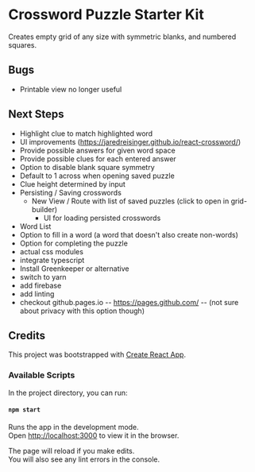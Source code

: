# Crossword Puzzle Starter Kit

Creates empty grid of any size with symmetric blanks, and numbered squares.

## Bugs
* Printable view no longer useful


## Next Steps
* Highlight clue to match highlighted word
* UI improvements (https://jaredreisinger.github.io/react-crossword/)
* Provide possible answers for given word space
* Provide possible clues for each entered answer
* Option to disable blank square symmetry
* Default to 1 across when opening saved puzzle
* Clue height determined by input
* Persisting / Saving crosswords
  * New View / Route with list of saved puzzles (click to open in grid-builder)
	* UI for loading persisted crosswords
* Word List
* Option to fill in a word (a word that doesn't also create non-words)
* Option for completing the puzzle
* actual css modules
* integrate typescript
* Install Greenkeeper or alternative
* switch to yarn
* add firebase 
* add linting
* checkout github.pages.io -- https://pages.github.com/ -- (not sure about privacy with this option though)



## Credits

This project was bootstrapped with [Create React App](https://github.com/facebook/create-react-app).

### Available Scripts

In the project directory, you can run:

#### `npm start`

Runs the app in the development mode.<br>
Open [http://localhost:3000](http://localhost:3000) to view it in the browser.

The page will reload if you make edits.<br>
You will also see any lint errors in the console.
